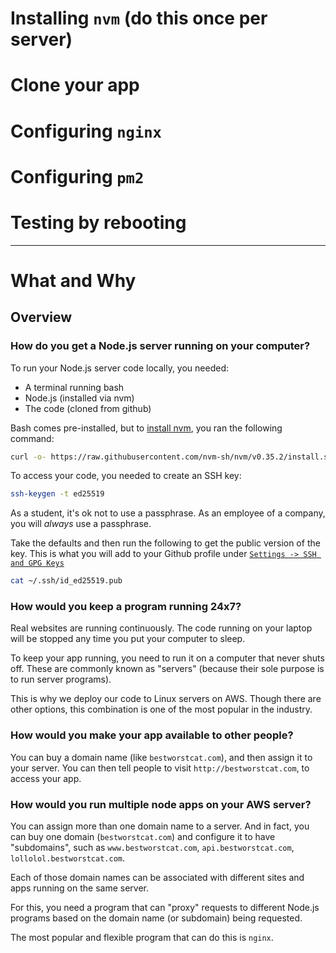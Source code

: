 
# Installing `nvm` (do this once per server)

# Clone your app

# Configuring `nginx`

# Configuring `pm2`

# Testing by rebooting

----

# What and Why

## Overview

### How do you get a Node.js server running on your computer?

To run your Node.js server code locally, you needed:

- A terminal running bash
- Node.js (installed via nvm)
- The code (cloned from github)

Bash comes pre-installed, but to [install nvm](https://github.com/nvm-sh/nvm#install--update-script), you ran the following command:

```sh
curl -o- https://raw.githubusercontent.com/nvm-sh/nvm/v0.35.2/install.sh | bash
```

To access your code, you needed to create an SSH key:

```sh
ssh-keygen -t ed25519
```

As a student, it's ok not to use a passphrase. As an employee of a company, you will *always* use a passphrase.

Take the defaults and then run the following to get the public version of the key. This is what you will add to your Github profile under [`Settings -> SSH and GPG Keys`](https://github.com/settings/keys)

```sh
cat ~/.ssh/id_ed25519.pub
```

### How would you keep a program running 24x7?

Real websites are running continuously. The code running on your laptop will be stopped any time you put your computer to sleep.

To keep your app running, you need to run it on a computer that never shuts off. These are commonly known as "servers" (because their sole purpose is to run server programs). 

This is why we deploy our code to Linux servers on AWS. Though there are other options, this combination is one of the most popular in the industry.

### How would you make your app available to other people?

You can buy a domain name (like `bestworstcat.com`), and then assign it to your server. You can then tell people to visit `http://bestworstcat.com`, to access your app.

### How would you run multiple node apps on your AWS server?

You can assign more than one domain name to a server. And in fact, you can buy one domain (`bestworstcat.com`) and configure it to have "subdomains", such as `www.bestworstcat.com`, `api.bestworstcat.com`, `lollolol.bestworstcat.com`.

Each of those domain names can be associated with different sites and apps running on the same server.

For this, you need a program that can "proxy" requests to different Node.js programs based on the domain name (or subdomain) being requested.

The most popular and flexible program that can do this is `nginx`.
